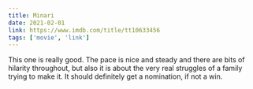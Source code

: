 ```yaml
---
title: Minari
date: 2021-02-01
link: https://www.imdb.com/title/tt10633456
tags: ['movie', 'link']
---
```

This one is really good. The pace is nice and steady and there are bits of hilarity throughout, but also it is
about the very real struggles of a family trying to make it. It should definitely get a nomination, if not a win.
